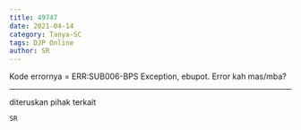 ```yaml
---
title: 49747
date: 2021-04-14
category: Tanya-SC
tags: DJP Online
author: SR
---
```


Kode errornya = ERR:SUB006-BPS Exception, ebupot. Error kah mas/mba?

---

diteruskan pihak terkait

`SR`
